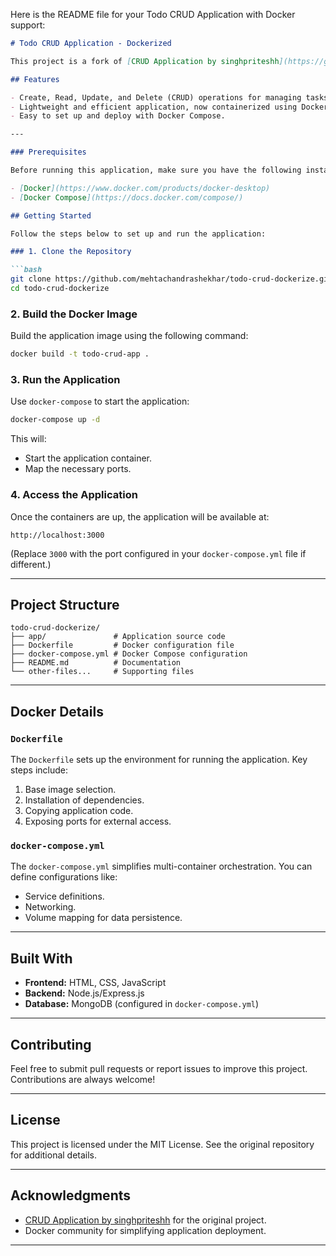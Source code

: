 Here is the README file for your Todo CRUD Application with Docker support:

```markdown
# Todo CRUD Application - Dockerized

This project is a fork of [CRUD Application by singhpriteshh](https://github.com/singhpriteshh/CRUD), which has been extended to include Docker support for easy deployment and containerization.

## Features

- Create, Read, Update, and Delete (CRUD) operations for managing tasks.
- Lightweight and efficient application, now containerized using Docker.
- Easy to set up and deploy with Docker Compose.

---

### Prerequisites

Before running this application, make sure you have the following installed:

- [Docker](https://www.docker.com/products/docker-desktop)
- [Docker Compose](https://docs.docker.com/compose/)

## Getting Started

Follow the steps below to set up and run the application:

### 1. Clone the Repository

```bash
git clone https://github.com/mehtachandrashekhar/todo-crud-dockerize.git
cd todo-crud-dockerize
```

### 2. Build the Docker Image

Build the application image using the following command:

```bash
docker build -t todo-crud-app .
```

### 3. Run the Application

Use `docker-compose` to start the application:

```bash
docker-compose up -d
```

This will:

- Start the application container.
- Map the necessary ports.

### 4. Access the Application

Once the containers are up, the application will be available at:

```
http://localhost:3000
```

(Replace `3000` with the port configured in your `docker-compose.yml` file if different.)

---

## Project Structure

```plaintext
todo-crud-dockerize/
├── app/               # Application source code
├── Dockerfile         # Docker configuration file
├── docker-compose.yml # Docker Compose configuration
├── README.md          # Documentation
└── other-files...     # Supporting files
```

---

## Docker Details

### `Dockerfile`

The `Dockerfile` sets up the environment for running the application. Key steps include:

1. Base image selection.
2. Installation of dependencies.
3. Copying application code.
4. Exposing ports for external access.

### `docker-compose.yml`

The `docker-compose.yml` simplifies multi-container orchestration. You can define configurations like:

- Service definitions.
- Networking.
- Volume mapping for data persistence.

---

## Built With

- **Frontend:** HTML, CSS, JavaScript
- **Backend:** Node.js/Express.js
- **Database:** MongoDB (configured in `docker-compose.yml`)

---

## Contributing

Feel free to submit pull requests or report issues to improve this project. Contributions are always welcome!

---

## License

This project is licensed under the MIT License. See the original repository for additional details.

---

## Acknowledgments

- [CRUD Application by singhpriteshh](https://github.com/singhpriteshh/CRUD) for the original project.
- Docker community for simplifying application deployment.

---
